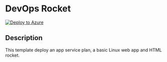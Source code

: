 # DevOps Rocket




[![Deploy to Azure](http://azuredeploy.net/deploybutton.png)](https://portal.azure.com/#create/Microsoft.Template/uri/https%3A%2F%2Fraw.githubusercontent.com%2Fdrffej%2Frocket%2Fmaster%2Fazuredeploy.json) 


## Description

This template deploy an app service plan, a basic Linux web app and HTML rocket.
    